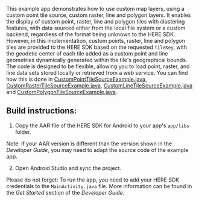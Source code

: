 This example app demonstrates how to use custom map layers, using a custom point tile source, custom raster, line and polygon layers. It enables the display of custom point, raster, line and polygon tiles with clustering features, with data sourced either from the local file system or a custom backend, regardless of the format being unknown to the HERE SDK. However, in this implementation, custom points, raster, line and polygon tiles are provided to the HERE SDK based on the requested `TileKey`, with the geodetic center of each tile added as a custom point and line geometries dynamically generated within the tile's geographical bounds. The code is designed to be flexible, allowing you to load point, raster, and line data sets stored locally or retrieved from a web service. You can find how this is done in [CustomPointTileSourceExample.java](app/src/main/java/com/here/sdk/customtilesource/CustomPointTileSourceExample.java), [CustomRasterTileSourceExample.java](app/src/main/java/com/here/sdk/customtilesource/CustomRasterTileSourceExample.java), [CustomLineTileSourceExample.java](app/src/main/java/com/here/sdk/customtilesource/CustomLineTileSourceExample.java) and [CustomPolygonTileSourceExample.java](app/src/main/java/com/here/sdk/customtilesource/CustomPolygonTileSourceExample.java).

Build instructions:
-------------------

1) Copy the AAR file of the HERE SDK for Android to your app's `app/libs` folder.

Note: If your AAR version is different than the version shown in the _Developer Guide_, you may need to adapt the source code of the example app.

2) Open Android Studio and sync the project.

Please do not forget: To run the app, you need to add your HERE SDK credentials to the `MainActivity.java` file. More information can be found in the _Get Started_ section of the _Developer Guide_.
